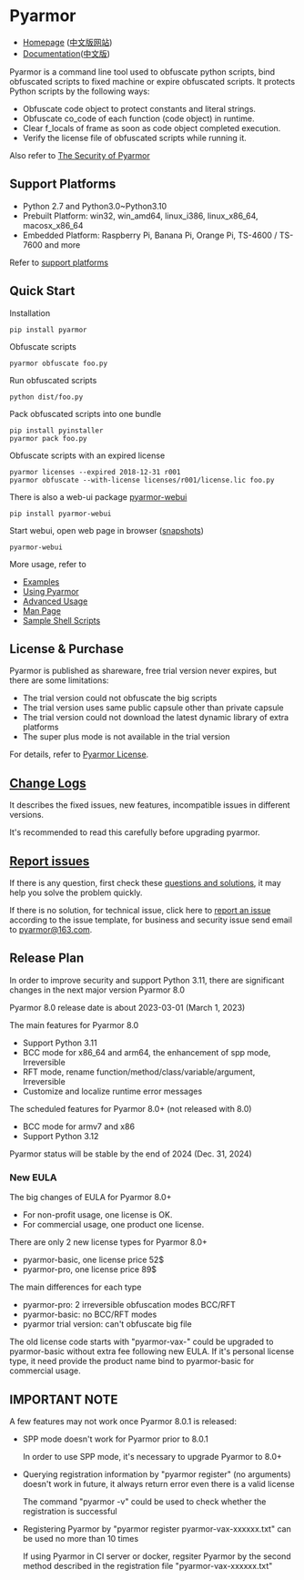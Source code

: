 # Pyarmor

* [Homepage](https://pyarmor.dashingsoft.com) ([中文版网站](https://pyarmor.dashingsoft.com/index-zh.html))
* [Documentation](https://pyarmor.readthedocs.io/en/latest/)([中文版](https://pyarmor.readthedocs.io/zh/latest/))

Pyarmor is a command line tool used to obfuscate python scripts, bind
obfuscated scripts to fixed machine or expire obfuscated scripts. It
protects Python scripts by the following ways:

* Obfuscate code object to protect constants and literal strings.
* Obfuscate co_code of each function (code object) in runtime.
* Clear f_locals of frame as soon as code object completed execution.
* Verify the license file of obfuscated scripts while running it.

Also refer to [The Security of Pyarmor](https://pyarmor.readthedocs.io/en/latest/security.html)

## Support Platforms

- Python 2.7 and Python3.0~Python3.10
- Prebuilt Platform: win32, win_amd64, linux_i386, linux_x86_64, macosx_x86_64
- Embedded Platform: Raspberry Pi, Banana Pi, Orange Pi, TS-4600 / TS-7600 and more

Refer to [support platforms](https://pyarmor.readthedocs.io/en/latest/platforms.html)

## Quick Start

Installation

    pip install pyarmor

Obfuscate scripts

    pyarmor obfuscate foo.py

Run obfuscated scripts

    python dist/foo.py

Pack obfuscated scripts into one bundle

    pip install pyinstaller
    pyarmor pack foo.py

Obfuscate scripts with an expired license

    pyarmor licenses --expired 2018-12-31 r001
    pyarmor obfuscate --with-license licenses/r001/license.lic foo.py

There is also a web-ui package [pyarmor-webui](https://github.com/dashingsoft/pyarmor-webui)

    pip install pyarmor-webui

Start webui, open web page in browser ([snapshots](https://github.com/dashingsoft/pyarmor-webui/tree/master/snapshots))

    pyarmor-webui

More usage, refer to

* [Examples](https://pyarmor.readthedocs.io/en/latest/examples.html)
* [Using Pyarmor](https://pyarmor.readthedocs.io/en/latest/usage.html)
* [Advanced Usage](https://pyarmor.readthedocs.io/en/latest/advanced.html)
* [Man Page](https://pyarmor.readthedocs.io/en/latest/man.html)
* [Sample Shell Scripts](src/examples/README.md)

## License & Purchase

Pyarmor is published as shareware, free trial version never expires, but there are
some limitations:

* The trial version could not obfuscate the big scripts
* The trial version uses same public capsule other than private capsule
* The trial version could not download the latest dynamic library of extra platforms
* The super plus mode is not available in the trial version

For details, refer to [Pyarmor License](https://pyarmor.readthedocs.io/en/latest/license.html).

## [Change Logs](docs/change-logs.rst)

It describes the fixed issues, new features, incompatible issues in different
versions.

It's recommended to read this carefully before upgrading pyarmor.

## [Report issues](https://github.com/dashingsoft/pyarmor/issues)

If there is any question, first check these [questions and
solutions](https://pyarmor.readthedocs.io/en/latest/questions.html), it may help
you solve the problem quickly.

If there is no solution, for technical issue, click here to [report an
issue](https://github.com/dashingsoft/pyarmor/issues) according to the issue
template, for business and security issue send email to <pyarmor@163.com>.

## Release Plan

In order to improve security and support Python 3.11, there are significant
changes in the next major version Pyarmor 8.0

Pyarmor 8.0 release date is about 2023-03-01 (March 1, 2023)

The main features for Pyarmor 8.0

* Support Python 3.11
* BCC mode for x86_64 and arm64, the enhancement of spp mode, Irreversible
* RFT mode, rename function/method/class/variable/argument, Irreversible
* Customize and localize runtime error messages

The scheduled features for Pyarmor 8.0+ (not released with 8.0)

* BCC mode for armv7 and x86
* Support Python 3.12

Pyarmor status will be stable by the end of 2024 (Dec. 31, 2024)

### New EULA

The big changes of EULA for Pyarmor 8.0+

* For non-profit usage, one license is OK.
* For commercial usage, one product one license.

There are only 2 new license types for Pyarmor 8.0+

* pyarmor-basic, one license price 52$
* pyarmor-pro, one license price 89$

The main differences for each type

* pyarmor-pro: 2 irreversible obfuscation modes BCC/RFT
* pyarmor-basic: no BCC/RFT modes
* pyarmor trial version: can't obfuscate big file

The old license code starts with "pyarmor-vax-" could be upgraded to
pyarmor-basic without extra fee following new EULA. If it's personal
license type, it need provide the product name bind to pyarmor-basic
for commercial usage.

## IMPORTANT NOTE

A few features may not work once Pyarmor 8.0.1 is released:

* SPP mode doesn't work for Pyarmor prior to 8.0.1

  In order to use SPP mode, it's necessary to upgrade Pyarmor to 8.0+

* Querying registration information by "pyarmor register" (no arguments)
  doesn't work in future, it always return error even there is a valid
  license

  The command "pyarmor -v" could be used to check whether the registration
  is successful

* Registering Pyarmor by "pyarmor register pyarmor-vax-xxxxxx.txt" can be
  used no more than 10 times

  If using Pyarmor in CI server or docker, regsiter Pyarmor by the second
  method described in the registration file "pyarmor-vax-xxxxxx.txt"
